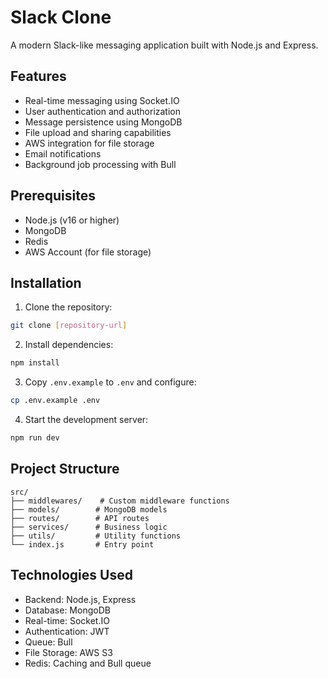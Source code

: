 # Slack Clone

A modern Slack-like messaging application built with Node.js and Express.

## Features

- Real-time messaging using Socket.IO
- User authentication and authorization
- Message persistence using MongoDB
- File upload and sharing capabilities
- AWS integration for file storage
- Email notifications
- Background job processing with Bull

## Prerequisites

- Node.js (v16 or higher)
- MongoDB
- Redis
- AWS Account (for file storage)

## Installation

1. Clone the repository:
```bash
git clone [repository-url]
```

2. Install dependencies:
```bash
npm install
```

3. Copy `.env.example` to `.env` and configure:
```bash
cp .env.example .env
```

4. Start the development server:
```bash
npm run dev
```

## Project Structure

```
src/
├── middlewares/    # Custom middleware functions
├── models/        # MongoDB models
├── routes/        # API routes
├── services/      # Business logic
├── utils/         # Utility functions
└── index.js       # Entry point
```

## Technologies Used

- Backend: Node.js, Express
- Database: MongoDB
- Real-time: Socket.IO
- Authentication: JWT
- Queue: Bull
- File Storage: AWS S3
- Redis: Caching and Bull queue

